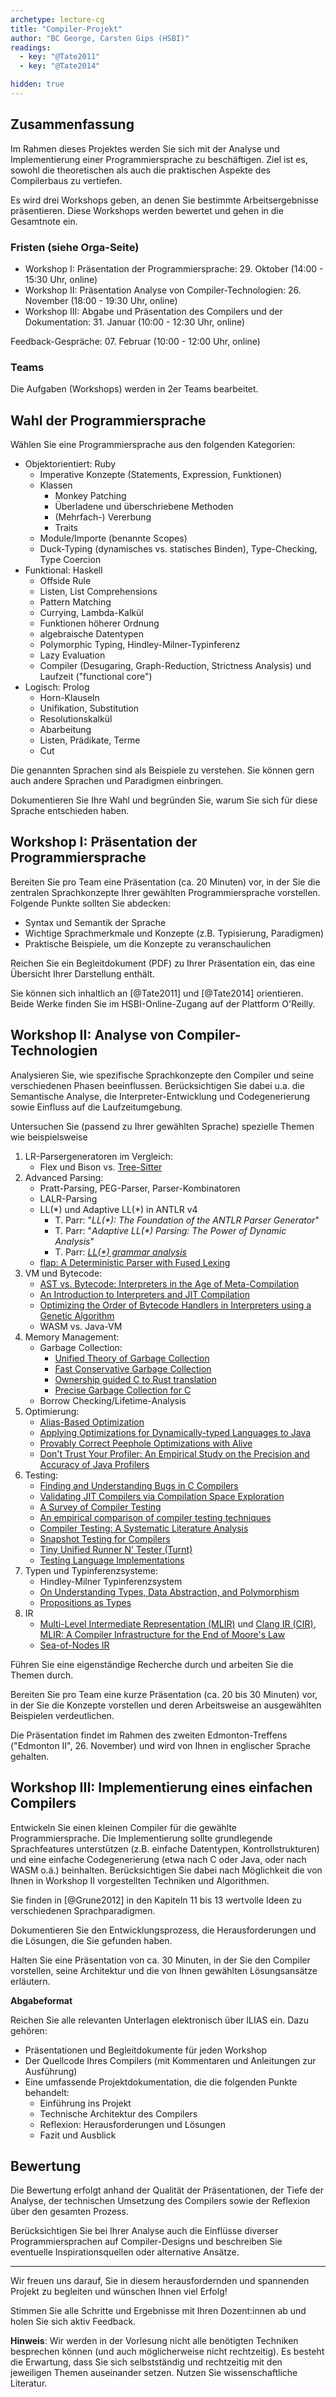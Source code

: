 ```yaml
---
archetype: lecture-cg
title: "Compiler-Projekt"
author: "BC George, Carsten Gips (HSBI)"
readings:
  - key: "@Tate2011"
  - key: "@Tate2014"

hidden: true
---
```


<!--  pandoc -s -f markdown -t markdown+smart-grid_tables-multiline_tables-simple_tables --columns=94 --reference-links=true  project.md  -o xxx.md  -->

## Zusammenfassung

Im Rahmen dieses Projektes werden Sie sich mit der Analyse und Implementierung einer
Programmiersprache zu beschäftigen. Ziel ist es, sowohl die theoretischen als auch die
praktischen Aspekte des Compilerbaus zu vertiefen.

Es wird drei Workshops geben, an denen Sie bestimmte Arbeitsergebnisse präsentieren. Diese
Workshops werden bewertet und gehen in die Gesamtnote ein.

### Fristen (siehe Orga-Seite)

-   Workshop I: Präsentation der Programmiersprache: 29. Oktober (14:00 - 15:30 Uhr, online)
-   Workshop II: Präsentation Analyse von Compiler-Technologien: 26. November (18:00 - 19:30 Uhr, online)
-   Workshop III: Abgabe und Präsentation des Compilers und der Dokumentation: 31. Januar (10:00 - 12:30 Uhr, online)

Feedback-Gespräche: 07. Februar (10:00 - 12:00 Uhr, online)

### Teams

Die Aufgaben (Workshops) werden in 2er Teams bearbeitet.

## Wahl der Programmiersprache

Wählen Sie eine Programmiersprache aus den folgenden Kategorien:

-   Objektorientiert: Ruby
    -   Imperative Konzepte (Statements, Expression, Funktionen)
    -   Klassen
        -   Monkey Patching
        -   Überladene und überschriebene Methoden
        -   (Mehrfach-) Vererbung
        -   Traits
    -   Module/Importe (benannte Scopes)
    -   Duck-Typing (dynamisches vs. statisches Binden), Type-Checking, Type Coercion
-   Funktional: Haskell
    -   Offside Rule
    -   Listen, List Comprehensions
    -   Pattern Matching
    -   Currying, Lambda-Kalkül
    -   Funktionen höherer Ordnung
    -   algebraische Datentypen
    -   Polymorphic Typing, Hindley-Milner-Typinferenz
    -   Lazy Evaluation
    -   Compiler (Desugaring, Graph-Reduction, Strictness Analysis) und Laufzeit ("functional
        core")
-   Logisch: Prolog
    -   Horn-Klauseln
    -   Unifikation, Substitution
    -   Resolutionskalkül
    -   Abarbeitung
    -   Listen, Prädikate, Terme
    -   Cut

Die genannten Sprachen sind als Beispiele zu verstehen. Sie können gern auch andere Sprachen
und Paradigmen einbringen.

Dokumentieren Sie Ihre Wahl und begründen Sie, warum Sie sich für diese Sprache entschieden
haben.

## Workshop I: Präsentation der Programmiersprache

Bereiten Sie pro Team eine Präsentation (ca. 20 Minuten) vor, in der Sie die zentralen
Sprachkonzepte Ihrer gewählten Programmiersprache vorstellen. Folgende Punkte sollten Sie
abdecken:

-   Syntax und Semantik der Sprache
-   Wichtige Sprachmerkmale und Konzepte (z.B. Typisierung, Paradigmen)
-   Praktische Beispiele, um die Konzepte zu veranschaulichen

Reichen Sie ein Begleitdokument (PDF) zu Ihrer Präsentation ein, das eine Übersicht Ihrer
Darstellung enthält.

Sie können sich inhaltlich an [@Tate2011] und [@Tate2014] orientieren. Beide Werke finden Sie
im HSBI-Online-Zugang auf der Plattform O'Reilly.

## Workshop II: Analyse von Compiler-Technologien

Analysieren Sie, wie spezifische Sprachkonzepte den Compiler und seine verschiedenen Phasen
beeinflussen. Berücksichtigen Sie dabei u.a. die Semantische Analyse, die
Interpreter-Entwicklung und Codegenerierung sowie Einfluss auf die Laufzeitumgebung.

Untersuchen Sie (passend zu Ihrer gewählten Sprache) spezielle Themen wie beispielsweise

1.  LR-Parsergeneratoren im Vergleich:
    -   Flex und Bison vs. [Tree-Sitter]
2.  Advanced Parsing:
    -   Pratt-Parsing, PEG-Parser, Parser-Kombinatoren
    -   LALR-Parsing
    -   LL(\*) und Adaptive LL(\*) in ANTLR v4
        -   T. Parr: "*LL(\*): The Foundation of the ANTLR Parser Generator*"
        -   T. Parr: "*Adaptive LL(\*) Parsing: The Power of Dynamic Analysis*"
        -   T. Parr: [*LL(\*) grammar analysis*]
    -   [flap: A Deterministic Parser with Fused Lexing]
3.  VM und Bytecode:
    -   [AST vs. Bytecode: Interpreters in the Age of Meta-Compilation]
    -   [An Introduction to Interpreters and JIT Compilation]
    -   [Optimizing the Order of Bytecode Handlers in Interpreters using a Genetic Algorithm]
    -   WASM vs. Java-VM
4.  Memory Management:
    -   Garbage Collection:
        -   [Unified Theory of Garbage Collection]
        -   [Fast Conservative Garbage Collection]
        -   [Ownership guided C to Rust translation]
        -   [Precise Garbage Collection for C]
    -   Borrow Checking/Lifetime-Analysis
5.  Optimierung:
    -   [Alias-Based Optimization]
    -   [Applying Optimizations for Dynamically-typed Languages to Java]
    -   [Provably Correct Peephole Optimizations with Alive]
    -   [Don't Trust Your Profiler: An Empirical Study on the Precision and Accuracy of Java
        Profilers]
6.  Testing:
    -   [Finding and Understanding Bugs in C Compilers]
    -   [Validating JIT Compilers via Compilation Space Exploration]
    -   [A Survey of Compiler Testing]
    -   [An empirical comparison of compiler testing techniques]
    -   [Compiler Testing: A Systematic Literature Analysis]
    -   [Snapshot Testing for Compilers]
    -   [Tiny Unified Runner N' Tester (Turnt)]
    -   [Testing Language Implementations]
7.  Typen und Typinferenzsysteme:
    -   Hindley-Milner Typinferenzsystem
    -   [On Understanding Types, Data Abstraction, and Polymorphism]
    -   [Propositions as Types]
8.  IR
    -   [Multi-Level Intermediate Representation (MLIR)] und [Clang IR (CIR)], [MLIR: A
        Compiler Infrastructure for the End of Moore's Law]
    -   [Sea-of-Nodes IR]

Führen Sie eine eigenständige Recherche durch und arbeiten Sie die Themen durch.

Bereiten Sie pro Team eine kurze Präsentation (ca. 20 bis 30 Minuten) vor, in der Sie die
Konzepte vorstellen und deren Arbeitsweise an ausgewählten Beispielen verdeutlichen.

Die Präsentation findet im Rahmen des zweiten Edmonton-Treffens ("Edmonton II", 26. November)
und wird von Ihnen in englischer Sprache gehalten.

## Workshop III: Implementierung eines einfachen Compilers

Entwickeln Sie einen kleinen Compiler für die gewählte Programmiersprache. Die Implementierung
sollte grundlegende Sprachfeatures unterstützen (z.B. einfache Datentypen, Kontrollstrukturen)
und eine einfache Codegenerierung (etwa nach C oder Java, oder nach WASM o.ä.) beinhalten.
Berücksichtigen Sie dabei nach Möglichkeit die von Ihnen in Workshop II vorgestellten
Techniken und Algorithmen.

Sie finden in [@Grune2012] in den Kapiteln 11 bis 13 wertvolle Ideen zu verschiedenen
Sprachparadigmen.

Dokumentieren Sie den Entwicklungsprozess, die Herausforderungen und die Lösungen, die Sie
gefunden haben.

Halten Sie eine Präsentation von ca. 30 Minuten, in der Sie den Compiler vorstellen, seine
Architektur und die von Ihnen gewählten Lösungsansätze erläutern.

**Abgabeformat**

Reichen Sie alle relevanten Unterlagen elektronisch über ILIAS ein. Dazu gehören:

-   Präsentationen und Begleitdokumente für jeden Workshop
-   Der Quellcode Ihres Compilers (mit Kommentaren und Anleitungen zur Ausführung)
-   Eine umfassende Projektdokumentation, die die folgenden Punkte behandelt:
    -   Einführung ins Projekt
    -   Technische Architektur des Compilers
    -   Reflexion: Herausforderungen und Lösungen
    -   Fazit und Ausblick

## Bewertung

Die Bewertung erfolgt anhand der Qualität der Präsentationen, der Tiefe der Analyse, der
technischen Umsetzung des Compilers sowie der Reflexion über den gesamten Prozess.

Berücksichtigen Sie bei Ihrer Analyse auch die Einflüsse diverser Programmiersprachen auf
Compiler-Designs und beschreiben Sie eventuelle Inspirationsquellen oder alternative Ansätze.

----------------------------------------------------------------------------------------------

Wir freuen uns darauf, Sie in diesem herausfordernden und spannenden Projekt zu begleiten und
wünschen Ihnen viel Erfolg!

Stimmen Sie alle Schritte und Ergebnisse mit Ihren Dozent:innen ab und holen Sie sich aktiv
Feedback.

**Hinweis**: Wir werden in der Vorlesung nicht alle benötigten Techniken besprechen können
(und auch möglicherweise nicht rechtzeitig). Es besteht die Erwartung, dass Sie sich
selbstständig und rechtzeitig mit den jeweiligen Themen auseinander setzen. Nutzen Sie
wissenschaftliche Literatur.

  [Tree-Sitter]: http://tree-sitter.github.io/tree-sitter/
  [*LL(\*) grammar analysis*]: https://theantlrguy.atlassian.net/wiki/spaces/~admin/pages/524294/LL+grammar+analysis
  [flap: A Deterministic Parser with Fused Lexing]: https://dl.acm.org/doi/pdf/10.1145/3591269
  [AST vs. Bytecode: Interpreters in the Age of Meta-Compilation]: https://stefan-marr.de/downloads/oopsla23-larose-et-al-ast-vs-bytecode-interpreters-in-the-age-of-meta-compilation.pdf
  [An Introduction to Interpreters and JIT Compilation]: https://stefan-marr.de/2023/09/pliss-summer-school/
  [Optimizing the Order of Bytecode Handlers in Interpreters using a Genetic Algorithm]: https://stefan-marr.de/downloads/acmsac23-huang-et-al-optimizing-the-order-of-bytecode-handlers-in-interpreters-using-a-genetic-algorithm.pdf
  [Unified Theory of Garbage Collection]: https://scholar.google.de/scholar?hl=en&as_sdt=0%2C5&as_vis=1&q=Unified+Theory+of+Garbage+Collection&btnG=
  [Fast Conservative Garbage Collection]: https://scholar.google.de/scholar?hl=en&as_sdt=0%2C5&as_vis=1&q=Fast+Conservative+Garbage+Collection&btnG=
  [Ownership guided C to Rust translation]: https://arxiv.org/pdf/2303.10515.pdf
  [Precise Garbage Collection for C]: https://www-old.cs.utah.edu/plt/publications/ismm09-rwrf.pdf
  [Alias-Based Optimization]: https://dl.acm.org/doi/10.1145/277652.277670
  [Applying Optimizations for Dynamically-typed Languages to Java]: https://stefan-marr.de/downloads/manlang17-grimmer-et-al-applying-optimizations-for-dynamically-typed-languages-to-java.pdf
  [Provably Correct Peephole Optimizations with Alive]: https://web.ist.utl.pt/nuno.lopes/pubs/alive-pldi15.pdf
  [Don't Trust Your Profiler: An Empirical Study on the Precision and Accuracy of Java Profilers]:
    https://stefan-marr.de/downloads/mplr23-burchell-et-al-dont-trust-your-profiler.pdf
  [Finding and Understanding Bugs in C Compilers]: https://users.cs.utah.edu/~regehr/papers/pldi11-preprint.pdf
  [Validating JIT Compilers via Compilation Space Exploration]: https://connglli.github.io/pdfs/artemis_sosp23.pdf
  [A Survey of Compiler Testing]: https://software-lab.org/publications/csur2019_compiler_testing.pdf
  [An empirical comparison of compiler testing techniques]: https://xiongyingfei.github.io/papers/ICSE16.pdf
  [Compiler Testing: A Systematic Literature Analysis]: https://arxiv.org/abs/1810.02718
  [Snapshot Testing for Compilers]: https://www.cs.cornell.edu/~asampson/blog/turnt.html
  [Tiny Unified Runner N' Tester (Turnt)]: https://github.com/cucapra/turnt
  [Testing Language Implementations]: https://youtu.be/ZJUk8_k1HbY?si=Mis0l6M07vbI8Rqx
  [On Understanding Types, Data Abstraction, and Polymorphism]: http://lucacardelli.name/Papers/OnUnderstanding.A4.pdf
  [Propositions as Types]: https://homepages.inf.ed.ac.uk/wadler/papers/propositions-as-types/propositions-as-types.pdf
  [Multi-Level Intermediate Representation (MLIR)]: https://mlir.llvm.org/
  [Clang IR (CIR)]: https://llvm.github.io/clangir/
  [MLIR: A Compiler Infrastructure for the End of Moore's Law]: https://arxiv.org/abs/2002.11054
  [Sea-of-Nodes IR]: https://github.com/SeaOfNodes/Simple
